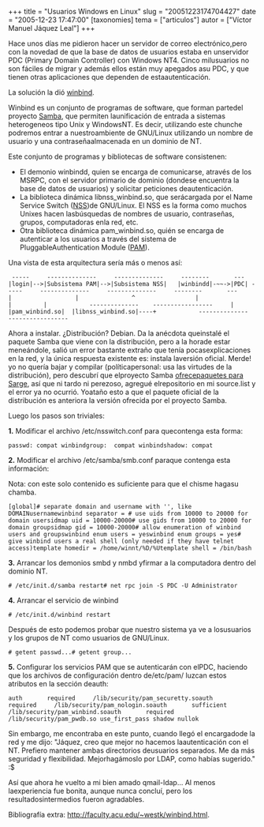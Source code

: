 +++
title = "Usuarios Windows en Linux"
slug = "20051223174704427"
date = "2005-12-23 17:47:00"
[taxonomies]
tema = ["articulos"]
autor = ["Víctor Manuel Jáquez Leal"]
+++

Hace unos días me pidieron hacer un servidor de correo electrónico,pero
con la novedad de que la base de datos de usuarios estaba en unservidor
PDC (Primary Domain Controller) con Windows NT4. Cinco milusuarios no
son fáciles de migrar y además ellos están muy apegados asu PDC, y que
tienen otras aplicaciones que dependen de estaautenticación.

La solución la dió
[winbind](http://www.samba.org/samba/docs/man/Samba-HOWTO-Collection/winbind.html).

<!-- more -->
Winbind es un conjunto de programas de software, que forman partedel
proyecto [Samba](http://www.samba.org), que permiten launificación de
entrada a sistemas heterogeneos tipo Unix y WindowsNT. Es decir,
utilizando este chunche podremos entrar a nuestroambiente de GNU/Linux
utilizando un nombre de usuario y una contraseñaalmacenada en un dominio
de NT.

Este conjunto de programas y bibliotecas de software consistenen:

-   El demonio winbindd, quien se encarga de comunicarse, através de los
    MSRPC, con el servidor primario de dominio (dondese encuentra la
    base de datos de usuarios) y solicitar peticiones deautenticación.
-   La biblioteca dinámica libnss_winbind.so, que serácargada por el
    Name Service Switch
    ([NSS](http://www.gnu.org/software/libc/manual/html_node/Name-Service-Switch.html))de
    GNU/Linux. El NSS es la forma como muchos Unixes hacen lasbúsquedas
    de nombres de usuario, contraseñas, grupos, computadoras enla red,
    etc.
-   Otra biblioteca dinámica pam_winbind.so, quién se encarga de
    autenticar a los usuarios a través del sistema de
    PluggableAuthentication Module
    ([PAM](http://www.kernel.org/pub/linux/libs/pam/index.html)).

Una vista de esta arquitectura sería más o menos así:

     -----     --------------     --------------     --------       ---|login|-->|Subsistema PAM|-->|Subsistema NSS|   |winbindd|-~~->|PDC| -----     --------------     --------------     --------       ---                 |                  |               ^                 |                  |         |            --------------    -----------------     |           |pam_winbind.so|  |libnss_winbind.so|----+            --------------    -----------------

Ahora a instalar. ¿Distribución? Debian. Da la anécdota queinstalé el
paquete Samba que viene con la distribución, pero a la horade estar
meneándole, salió un error bastante extraño que tenía pocasexplicaciones
en la red, y la única respuesta existente es: instala laversión oficial.
Merde! yo no quería bajar y compilar (políticapersonal: usa las virtudes
de la distribución), pero descubrí que elproyecto Samba [ofrecepaquetes
para
Sarge](http://us1.samba.org/samba/ftp/Binary_Packages/Debian/README.txt),
así que ni tardo ni perezoso, agregué elrepositorio en mi source.list y
el error ya no ocurrió. Yoataño esto a que el paquete oficial de la
distribución es anteriora la versión ofrecida por el proyecto Samba.

Luego los pasos son triviales:

**1.** Modificar el archivo /etc/nsswitch.conf para quecontenga esta
forma:

    passwd: compat winbindgroup:  compat winbindshadow: compat

**2.** Modificar el archivo /etc/samba/smb.conf paraque contenga esta
información:

Nota: con este solo contenido es suficiente para que el chisme hagasu
chamba.

    [global]# separate domain and username with '', like DOMAINusernamewinbind separator = # use uids from 10000 to 20000 for domain usersidmap uid = 10000-20000# use gids from 10000 to 20000 for domain groupsidmap gid = 10000-20000# allow enumeration of winbind users and groupswinbind enum users = yeswinbind enum groups = yes# give winbind users a real shell (only needed if they have telnet access)template homedir = /home/winnt/%D/%Utemplate shell = /bin/bash

**3.** Arrancar los demonios smbd y nmbd yfirmar a la computadora dentro
del dominio NT.

    # /etc/init.d/samba restart# net rpc join -S PDC -U Administrator

**4.** Arrancar el servicio de winbind

    # /etc/init.d/winbind restart

Después de esto podemos probar que nuestro sistema ya ve a losusuarios y
los grupos de NT como usuarios de GNU/Linux.

    # getent passwd...# getent group...

**5.** Configurar los servicios PAM que se autenticarán con elPDC,
haciendo que los archivos de configuración dentro de/etc/pam/ luzcan
estos atributos en la sección deauth:

    auth       required     /lib/security/pam_securetty.soauth       required     /lib/security/pam_nologin.soauth       sufficient   /lib/security/pam_winbind.soauth       required     /lib/security/pam_pwdb.so use_first_pass shadow nullok

Sin embargo, me encontraba en este punto, cuando llegó el encargadode la
red y me dijo: "Jáquez, creo que mejor no hacemos laautenticación con el
NT. Prefiero mantener ambas directorios deusuarios separados. Me da más
seguridad y flexibilidad. Mejorhagámoslo por LDAP, como habías
sugerido." :$

Así que ahora he vuelto a mi bien amado qmail-ldap... Al menos
laexperiencia fue bonita, aunque nunca concluí, pero los
resultadosintermedios fueron agradables.

Bibliografía extra: <http://faculty.acu.edu/~westk/winbind.html>.

